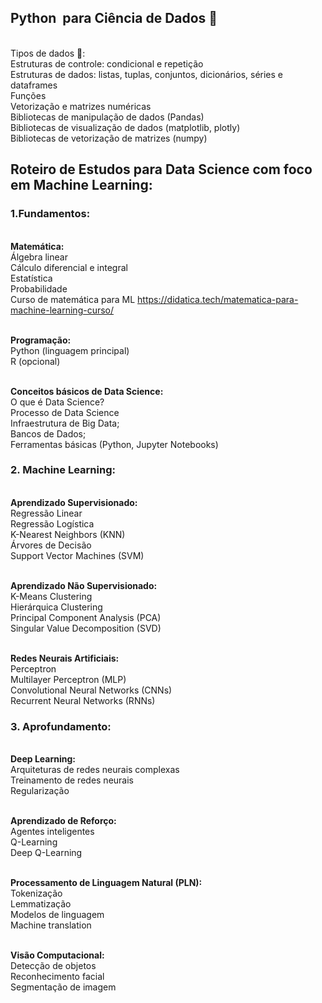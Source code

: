  ## Python  para Ciência de Dados 🐍 
<br/>Tipos de dados 🎲: 
<br/>Estruturas de controle: condicional e repetição
<br/>Estruturas de dados: listas, tuplas, conjuntos, dicionários, séries e dataframes 
<br/>Funções 
<br/>Vetorização e matrizes numéricas
<br/>Bibliotecas de manipulação de dados (Pandas)
<br/>Bibliotecas de visualização de dados (matplotlib, plotly)
<br/>Bibliotecas de vetorização de matrizes (numpy) 

## Roteiro de Estudos para Data Science com foco em Machine Learning:

### 1.Fundamentos:
<br/><strong>Matemática:</strong>
<br/>Álgebra linear
<br/>Cálculo diferencial e integral
<br/>Estatística
<br/>Probabilidade
<br/> Curso de matemática para ML  https://didatica.tech/matematica-para-machine-learning-curso/

<br/><strong>Programação:</strong>
<br/>Python (linguagem principal)
<br/>R (opcional)

<br/><strong>Conceitos básicos de Data Science:</strong>
<br/>O que é Data Science?
<br/>Processo de Data Science
<br/>Infraestrutura de Big Data;
<br/>Bancos de Dados;
<br/>Ferramentas básicas (Python, Jupyter Notebooks)


### 2. Machine Learning:

<br/><strong>Aprendizado Supervisionado:</strong>
<br/>Regressão Linear
<br/>Regressão Logística
<br/>K-Nearest Neighbors (KNN)
<br/>Árvores de Decisão
<br/>Support Vector Machines (SVM)

<br/><strong>Aprendizado Não Supervisionado:</strong>
<br/>K-Means Clustering
<br/>Hierárquica Clustering
<br/>Principal Component Analysis (PCA)
<br/>Singular Value Decomposition (SVD)

<br/><strong>Redes Neurais Artificiais:</strong>
<br/>Perceptron
<br/>Multilayer Perceptron (MLP)
<br/>Convolutional Neural Networks (CNNs)
<br/>Recurrent Neural Networks (RNNs)

### 3. Aprofundamento:

<br/><strong>Deep Learning:</strong>
<br/>Arquiteturas de redes neurais complexas
<br/>Treinamento de redes neurais
<br/>Regularização

<br/><strong>Aprendizado de Reforço:</strong>
<br/>Agentes inteligentes
<br/>Q-Learning
<br/>Deep Q-Learning

<br/><strong>Processamento de Linguagem Natural (PLN):</strong>
<br/>Tokenização
<br/>Lemmatização
<br/>Modelos de linguagem
<br/>Machine translation

<br/><strong>Visão Computacional:</strong>
<br/>Detecção de objetos
<br/>Reconhecimento facial
<br/>Segmentação de imagem

